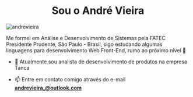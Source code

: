 <h1 align="center">Sou o André Vieira</h1>

<p align="left"> <img src="https://komarev.com/ghpvc/?username=dehvieira" alt="andrevieira" /> </p>

<p align="left">
 Me formei em Análise e Desenvolvimento de Sistemas pela FATEC Presidente Prudente, São Paulo - Brasil, sigo estudando algumas linguagens para desenvolvimento Web Front-End, rumo ao próximo nível 🚀
</p>

- 🔭 Atualmente sou analista de desenvolvimento de produtos na empresa Tanca 

- 📫 Entre em contato comigo através do e-mail **andrevieira_@outlook.com**
